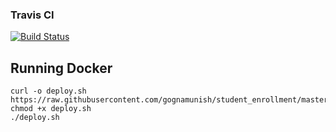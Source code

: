 ### Travis CI 

[![Build Status](https://travis-ci.com/gognamunish/student_enrollment.svg?branch=master)](https://travis-ci.com/gognamunish/student_enrollment)

## Running Docker 
```shell script
curl -o deploy.sh https://raw.githubusercontent.com/gognamunish/student_enrollment/master/scripts/deploy.sh
chmod +x deploy.sh
./deploy.sh
```